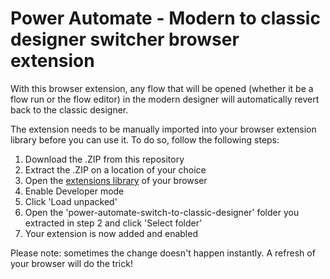 # Power Automate - Modern to classic designer switcher browser extension #
With this browser extension, any flow that will be opened (whether it be a flow run or the flow editor) in the modern designer will automatically revert back to the classic designer.

The extension needs to be manually imported into your browser extension library before you can use it. To do so, follow the following steps:
1. Download the .ZIP from this repository
2. Extract the .ZIP on a location of your choice
3. Open the [extensions library](chrome://extensions "extensions library") of your browser
4. Enable Developer mode
5. Click 'Load unpacked'
6. Open the 'power-automate-switch-to-classic-designer' folder you extracted in step 2 and click 'Select folder'
7. Your extension is now added and enabled

Please note: sometimes the change doesn't happen instantly. A refresh of your browser will do the trick!
